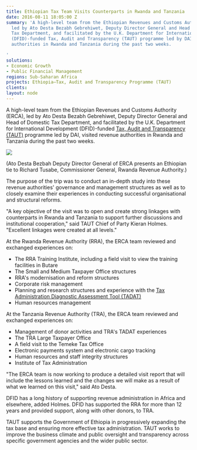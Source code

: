 ```yaml
---
title: Ethiopian Tax Team Visits Counterparts in Rwanda and Tanzania
date: 2016-08-11 18:05:00 Z
summary: 'A high-level team from the Ethiopian Revenues and Customs Authority (ERCA),
  led by Ato Desta Bezabh Gebrehiwet, Deputy Director General and Head of Domestic
  Tax Department, and facilitated by the U.K. Department for International Development
  (DFID)-funded Tax, Audit and Transparency (TAUT) programme led by DAI, visited revenue
  authorities in Rwanda and Tanzania during the past two weeks.

'
solutions:
- Economic Growth
- Public Financial Management
regions: Sub-Saharan Africa
projects: Ethiopia—Tax, Audit and Transparency Programme (TAUT)
clients: 
layout: node
---
```


A high-level team from the Ethiopian Revenues and Customs Authority (ERCA), led by Ato Desta Bezabh Gebrehiwet, Deputy Director General and Head of Domestic Tax Department, and facilitated by the U.K. Department for International Development (DFID)-funded [Tax, Audit and Transparency (TAUT)][1] programme led by DAI, visited revenue authorities in Rwanda and Tanzania during the past two weeks.

![][2]

(Ato Desta Bezbah Deputy Director General of ERCA presents an Ethiopian tie to Richard Tusabe, Commissioner General, Rwanda Revenue Authority.)

The purpose of the trip was to conduct an in-depth study into these revenue authorities' governance and management structures as well as to closely examine their experiences in conducting successful organisational and structural reforms.

"A key objective of the visit was to open and create strong linkages with counterparts in Rwanda and Tanzania to support further discussions and institutional cooperation," said TAUT Chief of Party Kieran Holmes. "Excellent linkages were created at all levels."

At the Rwanda Revenue Authority (RRA), the ERCA team reviewed and exchanged experiences on:

* The RRA Training Institute, including a field visit to view the training facilities in Butare
* The Small and Medium Taxpayer Office structures
* RRA's modernisation and reform structures
* Corporate risk management
* Planning and research structures and experience with the [Tax Administration Diagnostic Assessment Tool (TADAT)][3]
* Human resources management

At the Tanzania Revenue Authority (TRA), the ERCA team reviewed and exchanged experiences on:

* Management of donor activities and TRA's TADAT experiences
* The TRA Large Taxpayer Office
* A field visit to the Temeke Tax Office
* Electronic payments system and electronic cargo tracking
* Human resources and staff integrity structures
* Institute of Tax Administration

"The ERCA team is now working to produce a detailed visit report that will include the lessons learned and the changes we will make as a result of what we learned on this visit," said Ato Desta.

DFID has a long history of supporting revenue administration in Africa and elsewhere, added Holmes. DFID has supported the RRA for more than 12 years and provided support, along with other donors, to TRA.

TAUT supports the Government of Ethiopia in progressively expanding the tax base and ensuring more effective tax administration. TAUT works to improve the business climate and public oversight and transparency across specific government agencies and the wider public sector.

[1]: /our-work/projects/ethiopia-tax-audit-and-transparency-programme-taut
[2]: https://assetify-dai.com/news/TAUT.jpg
[3]: http://tadat.org/
